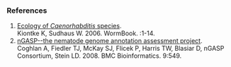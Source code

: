 
### References

1.  [Ecology of *Caenorhabditis*
    species](http://europepmc.org/abstract/MED/18050464).\
    Kiontke K, Sudhaus W. 2006. WormBook. :1-14.
2.  [nGASP\--the nematode genome annotation assessment
    project](http://europepmc.org/abstract/MED/19099578).\
    Coghlan A, Fiedler TJ, McKay SJ, Flicek P, Harris TW, Blasiar D,
    nGASP Consortium, Stein LD. 2008. BMC Bioinformatics. 9:549.

